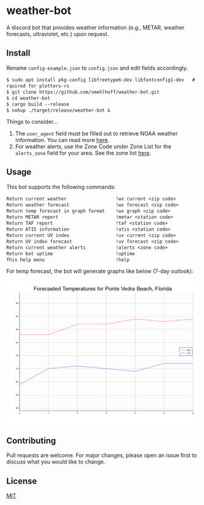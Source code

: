 # weather-bot

A discord bot that provides weather information (e.g., METAR, weather forecasts, ultraviolet, etc.) upon request.

## Install

Rename `config-example.json` to `config.json` and edit fields accordingly.

    $ sudo apt install pkg-config libfreetype6-dev libfontconfig1-dev   # rquired for plotters-rs
    $ git clone https://github.com/smehlhoff/weather-bot.git
    $ cd weather-bot
    $ cargo build --release
    $ nohup ./target/release/weather-bot &

Things to consider...

1. The `user_agent` field must be filled out to retrieve NOAA weather information. You can read more [here](https://www.weather.gov/documentation/services-web-api).
2. For weather alerts, use the Zone Code under Zone List for the `alerts_zone` field for your area. See the zone list [here](https://alerts.weather.gov/).

## Usage

This bot supports the following commands:

    Return current weather                  !wx current <zip code>
    Return weather forecast                 !wx forecast <zip code>
    Return temp forecast in graph format    !wx graph <zip code>
    Return METAR report                     !metar <station code>
    Return TAF report                       !taf <station code>
    Return ATIS information                 !atis <station code>
    Return current UV index                 !uv current <zip code>
    Return UV index forecast                !uv forecast <zip code>
    Return current weather alerts           !alerts <zone code>
    Return bot uptime                       !uptime
    This help menu                          !help

For temp forecast, the bot will generate graphs like below (7-day outlook):

![alt text](forecast_graph.png)

## Contributing

Pull requests are welcome. For major changes, please open an issue first to discuss what you would like to change.

## License

[MIT](https://github.com/smehlhoff/weather-bot/blob/master/LICENSE)
